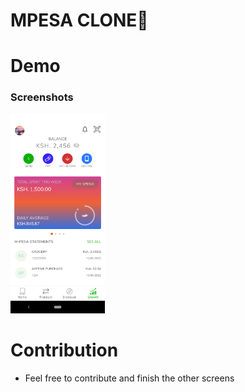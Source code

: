 # MPESA CLONE📱

# Demo
### Screenshots
<p align="left">
<img src="/screenshots/mpesaclone.png" width="30%"/>
</p>

# Contribution
- Feel free to contribute and finish the other screens